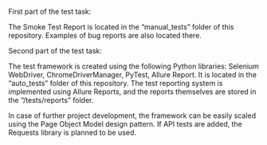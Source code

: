 First part of the test task:

The Smoke Test Report is located in the “manual_tests” folder of this repository. Examples of bug reports are also located there.

Second part of the test task:

The test framework is created using the following Python libraries: Selenium WebDriver, ChromeDriverManager, PyTest, Allure Report. It is located in the “auto_tests” folder of this repository. The test reporting system is implemented using Allure Reports, and the reports themselves are stored in the “/tests/reports” folder.

In case of further project development, the framework can be easily scaled using the Page Object Model design pattern. If API tests are added, the Requests library is planned to be used.